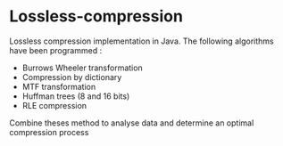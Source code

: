 # Lossless-compression

Lossless compression implementation in Java. The following algorithms have been programmed :

- Burrows Wheeler transformation
- Compression by dictionary
- MTF transformation
- Huffman trees (8 and 16 bits)
- RLE compression

Combine theses method to analyse data and determine an optimal compression process

